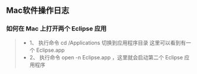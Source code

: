 Mac软件操作日志
--------------

### 如何在 Mac 上打开两个 Eclipse 应用 
>* 1、 执行命令 cd /Applications 切换到应用程序目录 这里可以看到有一个 Eclipse.app
>* 2、 执行命令 open -n Eclipse.app ，这里就会启动第二个 Eclipse 应用程序 
